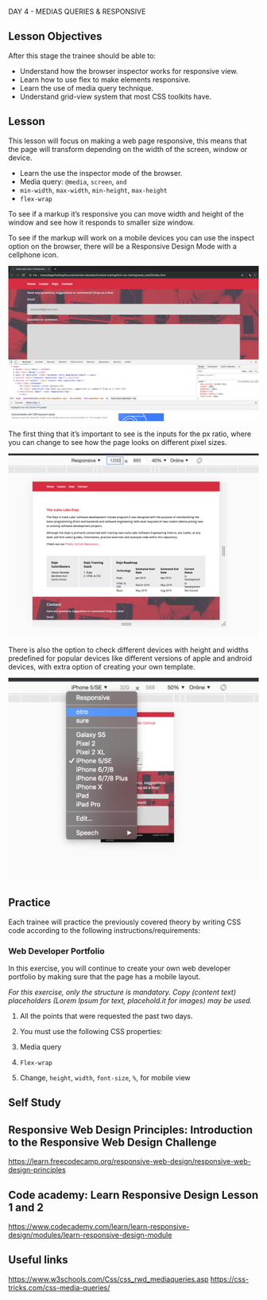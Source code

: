 DAY 4 - MEDIAS QUERIES & RESPONSIVE

## Lesson Objectives

After this stage the trainee should be able to:

+ Understand how the browser inspector works for responsive view.
+ Learn how to use flex to make elements responsive.
+ Learn the use of media query technique.
+ Understand grid-view system that most CSS toolkits have.

 ## Lesson

This lesson will focus on making a web page responsive, this means that the page will transform depending on the width of the screen, window or device.

+ Learn the use the inspector mode of the browser.
+ Media query: `@media`, `screen`, `and`
+ `min-width`, `max-width`, `min-height`, `max-height`
+ `flex-wrap`

To see if a markup it’s responsive you can move width and height of the window and see how it responds to smaller size window.

To see if the markup will work on a mobile devices you can use the inspect option on the browser, there will be a Responsive Design Mode with a cellphone icon.

![inspector](assets/images/inspector.png)

The first thing that it’s important to see is the inputs for the px ratio, where you can change to see how the page looks on different pixel sizes.

![responsive view](assets/images/responsive-view.png)

There is also the option to check different devices with height and widths predefined for popular devices like different versions of apple and android devices, with extra option of creating your own template.

![responsive mobile](assets/images/mobile-view.png)

## Practice

Each trainee will practice the previously covered theory by writing CSS code according to the following instructions/requirements:


### Web Developer Portfolio

In this exercise, you will continue to create your own web developer portfolio by making sure that the page has a mobile layout.

*For this exercise, only the structure is mandatory. Copy (content text) placeholders (Lorem Ipsum for text, placehold.it for images) may be used.*

1. All the points that were requested the past two days.

2. You must use the following CSS properties:
  1. Media query
  2. `Flex-wrap`
  3. Change, `height`, `width`, `font-size`, `%`, for mobile view

## Self Study

## Responsive Web Design Principles: Introduction to the Responsive Web Design Challenge
https://learn.freecodecamp.org/responsive-web-design/responsive-web-design-principles

## Code academy: Learn Responsive Design Lesson 1 and 2
https://www.codecademy.com/learn/learn-responsive-design/modules/learn-responsive-design-module
## Useful links

https://www.w3schools.com/Css/css_rwd_mediaqueries.asp
https://css-tricks.com/css-media-queries/
 